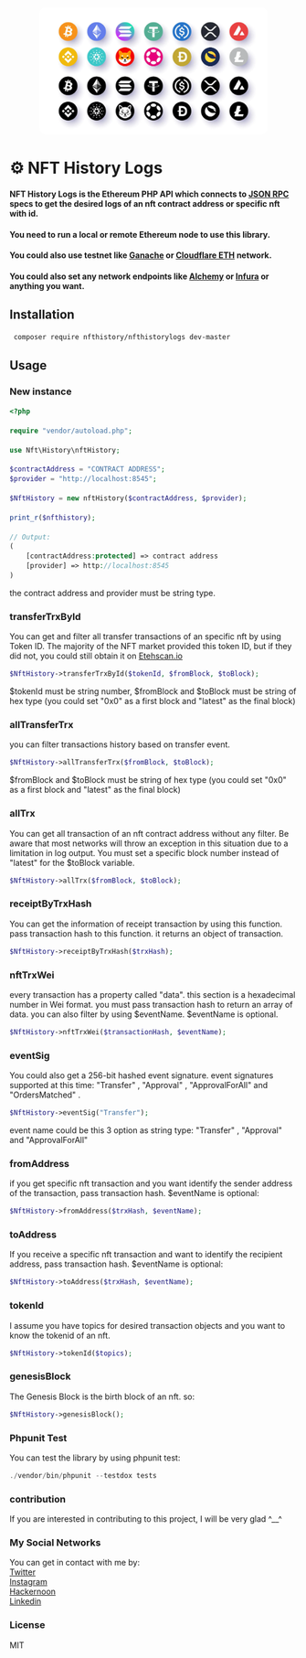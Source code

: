 <p style="text-align: center;">
  <img style="border-radius:10px;" src="asset/logo/header.webp" width="400px" alt="header.webp">
</p>

# ⚙️ NFT History Logs 

#### NFT History Logs is the Ethereum PHP API which connects to [JSON RPC](https://www.jsonrpc.org/specification) specs to get the desired logs of an nft contract address or specific nft with id.

#### You need to run a local or remote Ethereum node to use this library.
#### You could also use testnet like [Ganache](https://trufflesuite.com/ganache/) or [Cloudflare ETH](https://developers.cloudflare.com/web3/ethereum-gateway/) network.

#### You could also set any network endpoints like [Alchemy](https://www.alchemy.com/) or [Infura](https://www.infura.io/) or anything you want.

## Installation 

```bash
 composer require nfthistory/nfthistorylogs dev-master
```

## Usage
### New instance
```php
<?php

require "vendor/autoload.php";

use Nft\History\nftHistory;

$contractAddress = "CONTRACT ADDRESS";
$provider = "http://localhost:8545";

$NftHistory = new nftHistory($contractAddress, $provider);

print_r($nfthistory);
    
// Output:
(
    [contractAddress:protected] => contract address
    [provider] => http://localhost:8545
)
```
the contract address and provider must be string type.

### transferTrxById
You can get and filter all transfer transactions of an specific nft by using Token ID.
The majority of the NFT market provided this token ID, but if they did not, you could still obtain it on [Etehscan.io](https://etherscan.io/)
```php
$NftHistory->transferTrxById($tokenId, $fromBlock, $toBlock);
```
$tokenId must be string number, $fromBlock and $toBlock must be string of hex type (you could set "0x0" as a first block and "latest" as the final block)

### allTransferTrx
you can filter transactions history based on transfer event.
```php
$NftHistory->allTransferTrx($fromBlock, $toBlock);
```
$fromBlock and $toBlock must be string of hex type (you could set "0x0" as a first block and "latest" as the final block)

### allTrx
You can get all transaction of an nft contract address without any filter. Be aware that most networks will throw an exception in this situation due to a limitation in log output. You must set a specific block number instead of "latest" for the $toBlock variable.
```php
$NftHistory->allTrx($fromBlock, $toBlock);
```

### receiptByTrxHash
You can get the information of receipt transaction by using this function. pass transaction hash to this function. it returns an object of transaction.
```php
$NftHistory->receiptByTrxHash($trxHash);
```

### nftTrxWei
every transaction has a property called "data". this section is a hexadecimal number in Wei format. you must pass transaction hash to return an array of data. you can also filter by using $eventName. $eventName is optional.
```php
$NftHistory->nftTrxWei($transactionHash, $eventName);
```

### eventSig
You could also get a 256-bit hashed event signature. event signatures supported at this time: "Transfer" , "Approval" , "ApprovalForAll" and "OrdersMatched" .
```php
$NftHistory->eventSig("Transfer");
```
event name could be this 3 option as string type: "Transfer" , "Approval" and "ApprovalForAll"

### fromAddress
if you get specific nft transaction and you want identify the sender address of the transaction, pass transaction hash. $eventName is optional:
```php
$NftHistory->fromAddress($trxHash, $eventName);
```

### toAddress
If you receive a specific nft transaction and want to identify the recipient address, pass transaction hash. $eventName is optional:
```php
$NftHistory->toAddress($trxHash, $eventName);
```

### tokenId
I assume you have topics for desired transaction objects and you want to know the tokenid of an nft.
```php
$NftHistory->tokenId($topics);
```

### genesisBlock
The Genesis Block is the birth block of an nft. so:
```php
$NftHistory->genesisBlock();
```

### Phpunit Test
You can test the library by using phpunit test:
```php
./vendor/bin/phpunit --testdox tests
```

### contribution
If you are interested in contributing to this project, I will be very glad ^__^

### My Social Networks
You can get in contact with me by:
<br>
[Twitter](https://twitter.com/xmrrabbittx)
<br>
[Instagram](https://www.instagram.com/xmrrabbitx)
<br>
[Hackernoon](https://hackernoon.com/@xmrrabbitx)
<br>
[Linkedin](https://www.linkedin.com/in/xmrrabbitx/)

### License
MIT
